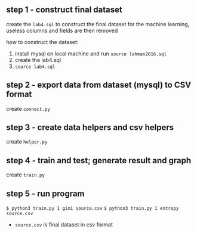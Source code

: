## step 1 - construct final dataset
create the `lab4.sql` to construct the final dataset for the machine learning, useless columns and fields are then removed

how to construct the dataset:
1. install mysql on local machine and run `source lahman2016.sql`
2. create the lab4.sql
3. `source lab4.sql`

## step 2 - export data from dataset (mysql) to CSV format
create `connect.py`

## step 3 - create data helpers and csv helpers
create `helper.py`

## step 4 - train and test; generate result and graph
create `train.py`

## step 5 - run program
`$ python3 train.py 1 gini source.csv`
`$ python3 train.py 1 entropy source.csv`

- `source.csv` is final dataset in csv format